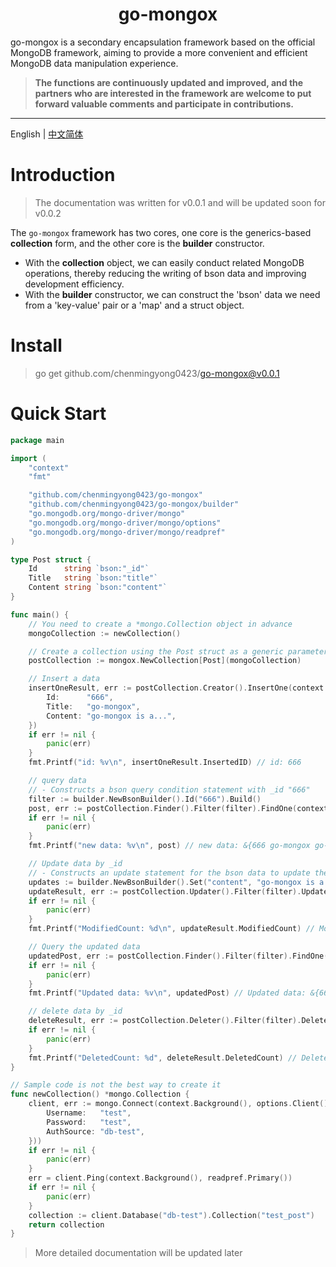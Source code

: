 <h1 align="center">
  go-mongox
</h1>

<p>go-mongox is a secondary encapsulation framework based on the official MongoDB framework, aiming to provide a more convenient and efficient MongoDB data manipulation experience.</p>


> **The functions are continuously updated and improved, and the partners who are interested in the framework are welcome to put forward valuable comments and participate in contributions.**

---

English | [中文简体](./README-zh_CN.md)

# Introduction
> The documentation was written for v0.0.1 and will be updated soon for v0.0.2

The `go-mongox` framework has two cores, one core is the generics-based **collection** form, and the other core is the **builder** constructor.


- With the **collection** object, we can easily conduct related MongoDB operations, thereby reducing the writing of bson data and improving development efficiency.
- With the **builder** constructor, we can construct the 'bson' data we need from a 'key-value' pair or a 'map' and a struct object.

# Install

> go get github.com/chenmingyong0423/go-mongox@v0.0.1

# Quick Start
```go
package main

import (
	"context"
	"fmt"

	"github.com/chenmingyong0423/go-mongox"
	"github.com/chenmingyong0423/go-mongox/builder"
	"go.mongodb.org/mongo-driver/mongo"
	"go.mongodb.org/mongo-driver/mongo/options"
	"go.mongodb.org/mongo-driver/mongo/readpref"
)

type Post struct {
	Id      string `bson:"_id"`
	Title   string `bson:"title"`
	Content string `bson:"content"`
}

func main() {
	// You need to create a *mongo.Collection object in advance
	mongoCollection := newCollection()

	// Create a collection using the Post struct as a generic parameter
	postCollection := mongox.NewCollection[Post](mongoCollection)

	// Insert a data
	insertOneResult, err := postCollection.Creator().InsertOne(context.Background(), Post{
		Id:      "666",
		Title:   "go-mongox",
		Content: "go-mongox is a...",
	})
	if err != nil {
		panic(err)
	}
	fmt.Printf("id: %v\n", insertOneResult.InsertedID) // id: 666

	// query data
	// - Constructs a bson query condition statement with _id "666"
	filter := builder.NewBsonBuilder().Id("666").Build()
	post, err := postCollection.Finder().Filter(filter).FindOne(context.Background())
	if err != nil {
		panic(err)
	}
	fmt.Printf("new data: %v\n", post) // new data: &{666 go-mongox go-mongox is a...}

	// Update data by _id
	// - Constructs an update statement for the bson data to update the value of the content field
	updates := builder.NewBsonBuilder().Set("content", "go-mongox is a very useful framework").Build()
	updateResult, err := postCollection.Updater().Filter(filter).Updates(updates).UpdateOne(context.Background())
	if err != nil {
		panic(err)
	}
	fmt.Printf("ModifiedCount: %d\n", updateResult.ModifiedCount) // ModifiedCount: 1

	// Query the updated data
	updatedPost, err := postCollection.Finder().Filter(filter).FindOne(context.Background())
	if err != nil {
		panic(err)
	}
	fmt.Printf("Updated data: %v\n", updatedPost) // Updated data: &{666 go-mongox go-mongox is a very useful framework}

	// delete data by _id
	deleteResult, err := postCollection.Deleter().Filter(filter).DeleteOne(context.Background())
	if err != nil {
		panic(err)
	}
	fmt.Printf("DeletedCount: %d", deleteResult.DeletedCount) // DeletedCount: 1
}

// Sample code is not the best way to create it
func newCollection() *mongo.Collection {
	client, err := mongo.Connect(context.Background(), options.Client().ApplyURI("mongodb://localhost:27017").SetAuth(options.Credential{
		Username:   "test",
		Password:   "test",
		AuthSource: "db-test",
	}))
	if err != nil {
		panic(err)
	}
	err = client.Ping(context.Background(), readpref.Primary())
	if err != nil {
		panic(err)
	}
	collection := client.Database("db-test").Collection("test_post")
	return collection
}

```

> More detailed documentation will be updated later
